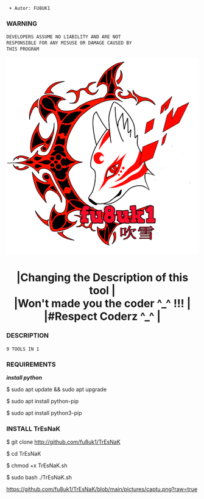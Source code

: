 


```
 + Autor: FU8UK1
```
### WARNING
```
DEVELOPERS ASSUME NO LIABILITY AND ARE NOT       
RESPONSIBLE FOR ANY MISUSE OR DAMAGE CAUSED BY  
THIS PROGRAM                                    

```

![Screenshot](https://github.com/fu8uk1/TrEsNaK/blob/master/pictures/fu8uk1.png)

<h1 align="center"> |Changing the Description of this tool  |<br>
 |Won't made you the coder ^_^ !!!      |<br>
 |#Respect Coderz ^_^                   | </h1>




### DESCRIPTION
```
9 TOOLS IN 1
```



### REQUIREMENTS

<strong>*****install python*****</strong>

$ sudo apt update && sudo apt upgrade

$ sudo apt install python-pip

$ sudo apt install python3-pip


### INSTALL TrEsNaK

$ git clone http://github.com/fu8uk1/TrEsNaK

$ cd TrEsNaK

$ chmod +x TrEsNaK.sh

$ sudo bash ./TrEsNaK.sh


https://github.com/fu8uk1/TrEsNaK/blob/main/pictures/captu.png?raw=true



